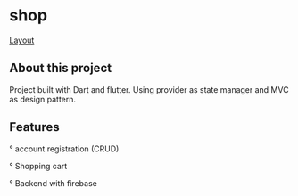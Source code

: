 # shop

[Layout](https://github.com/NoctuRaven/Shop/blob/main/assets/fonts/images/loja.png)

## About this project

Project built with Dart and flutter. Using provider as state manager and MVC as design pattern.

## Features

° account registration (CRUD)

° Shopping cart

° Backend with firebase


